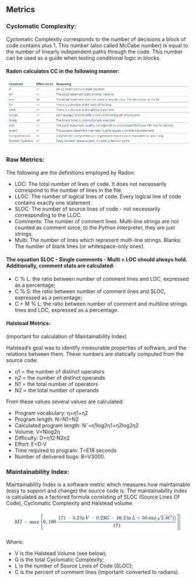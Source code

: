 ## Metrics

### Cyclomatic Complexity:

Cyclomatic Complexity corresponds to the number of decisions a block of code contains plus 1. This number (also called McCabe number) is equal to the number of linearly independent paths through the code. This number can be used as a guide when testing conditional logic in blocks.

#### Radon calculates CC in the following manner:

![CC Calculation Rubric](https://raw.githubusercontent.com/ProjectRecommend/docs/master/design-docs/SoftwareCodingMetrices/CC.PNG)

### Raw Metrics:

The following are the definitions employed by Radon:

- LOC: The total number of lines of code. It does not necessarily correspond to the number of lines in the file.
- LLOC: The number of logical lines of code. Every logical line of code contains exactly one statement.
- SLOC: The number of source lines of code - not necessarily corresponding to the LLOC.
- Comments: The number of comment lines. Multi-line strings are not counted as comment since, to the Python interpreter, they are just strings.
- Multi: The number of lines which represent multi-line strings.
Blanks: The number of blank lines (or whitespace-only ones).

#### The equation SLOC - Single comments - Multi = LOC should always hold. Additionally, comment stats are calculated:

- C % L: the ratio between number of comment lines and LOC, expressed as a percentage;
- C % S: the ratio between number of comment lines and SLOC, expressed as a percentage;
- C + M % L: the ratio between number of comment and multiline strings lines and LOC, expressed as a percentage.

#### Halstead Metrics: 
(important for calculation of Maintainability Index)

Halstead’s goal was to identify measurable properties of software, and the relations between them. These numbers are statically computed from the source code:

- η1 = the number of distinct operators
- η2 = the number of distinct operands
- N1 = the total number of operators
- N2 = the total number of operands

From these values several values are calculated:

- Program vocabulary: η=η1+η2
- Program length: N=N1+N2
- Calculated program length: Nˆ=η1log2η1+η2log2η2
- Volume: V=Nlog2η
- Difficulty: D=η12⋅N2η2
- Effort: E=D⋅V
- Time required to program: T=E18 seconds
- Number of delivered bugs: B=V3000.

### Maintainability Index:

Maintainability Index is a software metric which measures how maintainable (easy to support and change) the source code is. The maintainability index is calculated as a factored formula consisting of SLOC (Source Lines Of Code), Cyclomatic Complexity and Halstead volume.

![MI Formula](https://raw.githubusercontent.com/ProjectRecommend/docs/master/design-docs/SoftwareCodingMetrices/MIFormula.PNG) 

Where:
- V is the Halstead Volume (see below);
- G is the total Cyclomatic Complexity;
- L is the number of Source Lines of Code (SLOC);
- C is the percent of comment lines (important: converted to radians).


